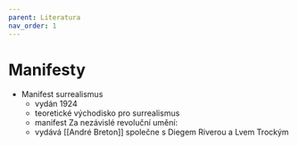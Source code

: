 ```yaml
---
parent: Literatura
nav_order: 1
---
```

# Manifesty
- Manifest surrealismus
	- vydán 1924
	- teoretické východisko pro surrealismus
	- manifest Za nezávislé revoluční umění:
	- vydává [[André Breton]] společne s Diegem Riverou a Lvem Trockým